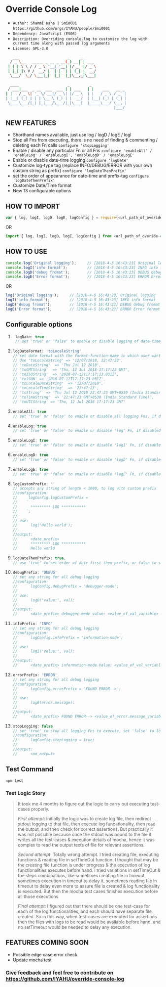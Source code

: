  # Override Console Log
- `Author: Shammi Hans | Smi0001` `https://github.com/orgs/IYAHU/people/Smi0001`
- `Dependency: JavaScript (ES06)`
- `Description: Overriding console.log to customize the log with current time along with passed log arguments`
- `License: GPL-3.0`
 ```sh
    ___                      _     _       
   / _ \__   _____ _ __ _ __(_) __| | ___  
  | | | \ \ / / _ \ '__| '__| |/ _` |/ _ \
  | |_| |\ V /  __/ |  | |  | | (_| |  __/
   \___/  \_/ \___|_|  |_|  |_|\__,_|\___|  

   ____                      _         _                
  / ___|___  _ __  ___  ___ | | ___   | |    ___   __ _
 | |   / _ \| '_ \/ __|/ _ \| |/ _ \  | |   / _ \ / _` |
 | |__| (_) | | | \__ \ (_) | |  __/  | |__| (_) | (_| |
  \____\___/|_| |_|___/\___/|_|\___|  |_____\___/ \__, |
                                                  |___/

 ```

## NEW FEATURES
- Shorthand names available, just use log / logD / logE / logI
- Stop all Fns from executing, there is no need of finding & commenting / deleting each Fn calls
``` configure 'stopLogging' ```
- Enable / disable any particular Fn or all Fns
``` configure 'enableAll' / 'enableLog' / 'enableLogI', 'enableLogD' / 'enableLogE' ```
- Enable or disable date-time logging
``` configure 'logDate' ```
- Customize log-type tag (replace INFO/DEBUG/ERROR with your own custom string as prefix)
``` configure 'logDateThenPrefix' ```
- set the order of appearance for date-time and prefix-tag
``` configure 'logDateThenPrefix' ```
- Customize Date/Time format
- New 13 configurable options


## HOW TO IMPORT
```javascript
var { log, logI, logD, logE, logConfig } = require(<url_path_of_overide-console-log-package>);
```
OR
```javascript
import { log, logI, logD, logE, logConfig } from <url_path_of_overide-console-log-package>;
```


## HOW TO USE
```javascript
console.log('Original logging');     // [2018-4-5 16:43:23] Original logging
console.logI('info format');         // [2018-4-5 16:43:23] INFO info format
console.logD('debug fromat');        // [2018-4-5 16:43:23] DEBUG debug fromat
console.logE('Error format');        // [2018-4-5 16:43:23] ERROR Error format
```
OR
```javascript
log('Original logging');     // [2018-4-5 16:43:23] Original logging
logI('info format');         // [2018-4-5 16:43:23] INFO info format
logD('debug fromat');        // [2018-4-5 16:43:23] DEBUG debug fromat
logE('Error format');        // [2018-4-5 16:43:23] ERROR Error format
```

## Configurable options
1. ```javascript 
    logDate: true
    // set 'true' or 'false' to enable or disable logging of date-time
    ```
2.  ```javascript
    logDateFormat: 'toLocaleString'
    // set date format with the format-function-name in which user wants to convert the date
    // Use 'toLocaleString' => '12/07/2018, 22:47:23',
    // 'toDateString'  => 'Thu Jul 12 2018',
    // 'toGMTString'  => 'Thu, 12 Jul 2018 17:17:23 GMT',
    // 'toISOString'  => '2018-07-12T17:17:23.031Z',
    // 'toJSON' => '2018-07-12T17:17:23.031Z',
    // 'toLocaleDateString'  => '12/07/2018',
    // 'toLocaleTimeString'  => '22:47:23',
    // 'toString'  => 'Thu Jul 12 2018 22:47:23 GMT+0530 (India Standard Time)',
    // 'toTimeString'  => '22:47:23 GMT+0530 (India Standard Time)',
    // 'toUTCString' => 'Thu, 12 Jul 2018 17:17:23 GMT'
    ```
3.  ```javascript
    enableAll: true
    // set 'true' or 'false' to enable or disable all logging Fns, if disabled all Fns will behave like simple console.log Fn
    ```
4.  ```javascript
    enableLog: true
    // set 'true' or 'false' to enable or disable 'log' Fn, if disabled it will behave like simple console.log Fn
    ```
5.  ```javascript
    enableLogI: true
    // set 'true' or 'false' to enable or disable 'logI' Fn, if disabled it will behave like simple console.log Fn
    ```
6.  ```javascript
    enableLogD: true
    // set 'true' or 'false' to enable or disable 'logD' Fn, if disabled it will behave like simple console.log Fn
    ```
7.  ```javascript
    enableLogE: true
    // set 'true' or 'false' to enable or disable 'logE' Fn, if disabled it will behave like simple console.log Fn
    ```
8.  ```javascript
    logCustomPrefix: ''
    // accepts any string of length < 1000, to log with custom prefix
    //configuration:
    //     logConfig.logCustomPrefix =
    //    `
    //      ********* LOG ***********
    //    `;
    //
    // use:
    //      log('Hello world');
    //
    //output:
    //      <date_prefix>
    //      ********* LOG ***********
    //      Hello world
    ```
 9. ```javascript
    logDateThenPrefix: true,
    // use 'true' to set order of date first then prefix, or false to set order of prefix first then date
    ```
10. ```javascript
    debugPrefix: 'DEBUG'
    // set any string for all debug logging
    //configuration:
    //      logConfig.debugPrefix = 'debugger-mode';
    //
    // use:
    //      logD('value:', val);
    //
    //output:
    //      <date_prefix> debugger-mode value: <value_of_val_variable>
    ```
11. ```javascript
    infoPrefix: 'INFO'
    // set any string for all debug logging
    //configuration:
    //      logConfig.infoPrefix = 'information-mode';
    //
    // use:
    //      logI('Value:', val);
    //
    //output:
    //      <date_prefix> information-mode Value: <value_of_val_variable>
    ```
12. ```javascript
    errorPrefix: 'ERROR'
    // set any string for all debug logging
    //configuration:
    //      logConfig.errorPrefix = 'FOUND ERROR-->';
    //
    // use:
    //      logE(error.message);
    //
    //output:
    //      <date_prefix> FOUND ERROR--> <value_of_error.message_variable>
    ```
13. ```javascript
    stopLogging: false
    // set 'true' to stop all logging Fns to execute, set 'false' to let all logging Fns to execute
    //configuration:
    //      logConfig.stopLogging = true;
    //
    //output:
    //      <no_output>
    ```


## Test Command
```
npm test
```

### Test Logic Story
> It took me 4 months to figure out the logic to carry out executing test-cases properly.
>
> _First attempt_: Initially the logic was to create log file, then redirect stdout logging to that file, then execute log funcationality, then read the output, and then check for correct assertions. But practically it was not possible because once the stdout was bound to the file it writes all the test-cases & execution details of mocha, hence it was complex to read the output texts of file for relevant assertions.
> 
> _Second attempt_: Totally wrong attempt. I tried creating file, executing functions & reading file in setTimeOut function. I thought that may be the creating file function is under progress & the execution of log functionalities executes before hand. I tried variations in setTimeOut & the steps combinations, like sometimes creating file in timeout, sometimes execution in timeout to delay it, sometimes reading file in timeout to delay even more to assure file is created & log functionality is executed. But then the mocha test cases finishes execution before all those executions.
> 
> _Final attempt_: I figured out that there should be one test-case for each of the log functionalities, and each should have separate file created. So in this way, when test-cases are executed for assertions then the files with logs to be read would be available before hand, and no setTimeout would be needed to delay any execution.

## FEATURES COMING SOON 
- Possible edge case error check
- Update mocha test

### Give feedback and feel free to contribute on https://github.com/IYAHU/override-console-log
